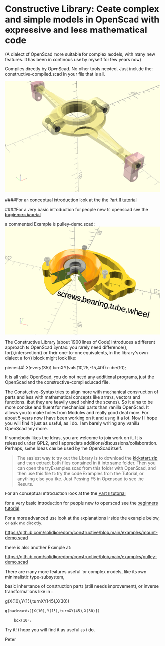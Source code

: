 # Constructive Library: Ceate complex and simple models in OpenScad with expressive and less mathematical code
(A dialect of OpenScad more suitable for complex models, with many new features. It has been in continous use by myself for few years now)

Compiles directly by OpenScad. No other tools needed. Just include the: 
constructive-compiled.scad 
in your file that is all.

![screeen](./img/mount.gif)


####For an conceptual introduction 
look at the the [Part II tutorial](./tutorial-partII.md)

####For a very basic introduction for people new to openscad
see the [beginners tutorial](./tutorials/basic-tutorial.md)

a commented Example is pulley-demo.scad:
![screeen](./img/pulley.gif)

The Constructive Library (about 1900 lines of Code) 
introduces a different approach to OpenScad Syntax: you rarely need difference(), for(),intersection() or their one-to-one equivalents, In the library's own dialect a for() block might look like:

pieces(4)  X(every(35)) turnXY(vals(10,25,-15,40))  cube(10);

It is all valid OpenScad, you do not need any additional programs, just the OpenScad and the constructive-compiled.scad file.

The Constuctive-Syntax tries to align more with mechanical construction of parts and less with mathematical concepts like arrays, vectors and functions. (but they are heavily used behind the scenes). So it aims to be more concise and fluent for mechanical parts than vanilla OpenScad. It allows you to make holes from Modules and really good deal more.
For about 5 years now i have been working on it and using it a lot. Now I i hope you will find it just as useful, as i do. I am barely writing any vanilla OpenScad any more.

If somebody likes the Ideas, you are welcome to join work on it. It is released under GPL2, and I appreciate additions/discussions/collaboration. Perhaps, some Ideas can be used by the OpenScad itself.

> The easiest way to try out the Library is to download the [kickstart.zip](https://github.com/solidboredom/constructive/blob/main/kickstart.zip)
> and then extract both files contained in it into same folder. Then you can open the tryExamples.scad from this folder with OpenScad, and then use this file to try the code Examples from the Tutorial, or anything else you like. Just Pessing F5 in Openscad to see the Results. 


For an conceptual introduction 
look at the the [Part II tutorial](./tutorial-partII.md)

for a very basic introduction for people new to openscad
see the [beginners tutorial](./tutorials/basic-tutorial.md)


For a more advanced use look at the explanations inside the example below, or ask me directly. 

https://github.com/solidboredom/constructive/blob/main/examples/mount-demo.scad

there is also another Example at:

https://github.com/solidboredom/constructive/blob/main/examples/pulley-demo.scad

There are many more features useful for complex models, like its own minimalistic type-subsystem,

basic inheritance of construction parts (still needs improvement), or inverse transformations like in :

g(X(10),Y(15),turnXY(45),X(30))

    g(backwards([X(10),Y(15),turnXY(45),X(30)])
    
        box(10);

Try it! i hope you will find it as useful as i do.

Peter

